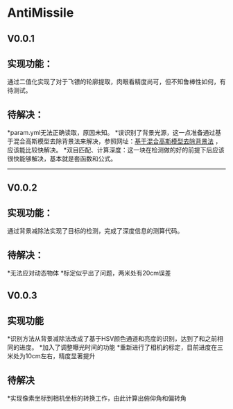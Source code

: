 # AntiMissile

V0.0.1
-
实现功能：
-
通过二值化实现了对于飞镖的轮廓提取，肉眼看精度尚可，但不知鲁棒性如何，有待测试。

待解决：
-
*param.yml无法正确读取，原因未知。
*误识别了背景光源，这一点准备通过基于混合高斯模型去除背景法来解决，参照网址：[基于混合高斯模型去除背景法](https://blog.csdn.net/weixinhum/article/details/69397787) ，应该能比较快解决。
*双目匹配、计算深度：这一块在检测做的好的前提下后应该很快能够解决，基本就是套函数和公式。

***
V0.0.2
-
实现功能：
-
通过背景减除法实现了目标的检测，完成了深度信息的测算代码。

待解决：
-
*无法应对动态物体
*标定似乎出了问题，两米处有20cm误差

V0.0.3
-
实现功能
-
*识别方法从背景减除法改成了基于HSV颜色通道和亮度的识别，达到了和之前相同的进度。
*加入了调整曝光时间的功能
*重新进行了相机的标定，目前进度在三米处为10cm左右，精度显著提升

待解决
-
*实现像素坐标到相机坐标的转换工作，由此计算出俯仰角和偏转角

